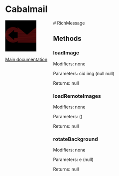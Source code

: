 # Cabalmail
<div style="width: 10em; float:left; height: 100%; padding-right: 1em;"><img src="/docs/logo.png" width="100" />
<p><a href="/README.md">Main documentation</a></p>
</div><div style="padding-left: 11em;">
# RichMessage


## Methods
### loadImage
Modifiers: none

Parameters: cid
img (null
null)

Returns: null

### loadRemoteImages
Modifiers: none

Parameters:  ()

Returns: null

### rotateBackground
Modifiers: none

Parameters: e (null)

Returns: null

</div>
